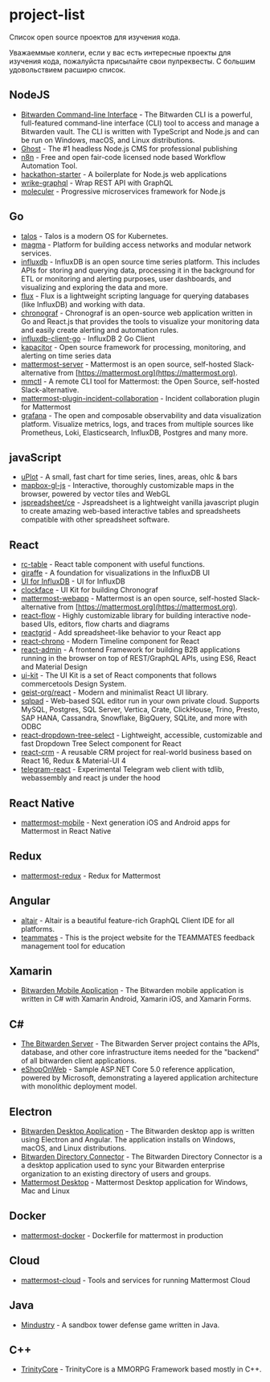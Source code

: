 # project-list

Список open source проектов для изучения кода.

Уважаеммые коллеги, если у вас есть интересные проекты для изучения кода, пожалуйста присылайте свои пулреквесты. С большим удовольствием расширю список.

## NodeJS
* [Bitwarden Command-line Interface](https://github.com/bitwarden/cli) - The Bitwarden CLI is a powerful, full-featured command-line interface (CLI) tool to access and manage a Bitwarden vault. The CLI is written with TypeScript and Node.js and can be run on Windows, macOS, and Linux distributions.
* [Ghost](https://github.com/TryGhost/Ghost) - The #1 headless Node.js CMS for professional publishing
* [n8n](https://github.com/n8n-io/n8n) - Free and open fair-code licensed node based Workflow Automation Tool.
* [hackathon-starter](https://github.com/sahat/hackathon-starter) - A boilerplate for Node.js web applications
* [wrike-graphql](https://github.com/nodkz/wrike-graphql) - Wrap REST API with GraphQL
* [moleculer](https://github.com/moleculerjs/moleculer) - Progressive microservices framework for Node.js
## Go
* [talos](https://github.com/talos-systems/talos) - Talos is a modern OS for Kubernetes.
* [magma](https://github.com/magma/magma) - Platform for building access networks and modular network services.
* [influxdb](https://github.com/influxdata/influxdb) - InfluxDB is an open source time series platform. This includes APIs for storing and querying data, processing it in the background for ETL or monitoring and alerting purposes, user dashboards, and visualizing and exploring the data and more.
* [flux](https://github.com/influxdata/flux) - Flux is a lightweight scripting language for querying databases (like InfluxDB) and working with data.
* [chronograf](https://github.com/influxdata/chronograf) - Chronograf is an open-source web application written in Go and React.js that provides the tools to visualize your monitoring data and easily create alerting and automation rules.
* [influxdb-client-go](https://github.com/influxdata/influxdb-client-go) - InfluxDB 2 Go Client
* [kapacitor](https://github.com/influxdata/kapacitor) - Open source framework for processing, monitoring, and alerting on time series data
* [mattermost-server](https://github.com/mattermost/mattermost-server) - Mattermost is an open source, self-hosted Slack-alternative from [https://mattermost.org](https://mattermost.org). 
* [mmctl](https://github.com/mattermost/mmctl) - A remote CLI tool for Mattermost: the Open Source, self-hosted Slack-alternative.
* [mattermost-plugin-incident-collaboration](https://github.com/mattermost/mattermost-plugin-incident-collaboration) - Incident collaboration plugin for Mattermost
* [grafana](https://github.com/grafana/grafana) - The open and composable observability and data visualization platform. Visualize metrics, logs, and traces from multiple sources like Prometheus, Loki, Elasticsearch, InfluxDB, Postgres and many more.
## javaScript
* [uPlot](https://github.com/leeoniya/uPlot) - A small, fast chart for time series, lines, areas, ohlc & bars
* [mapbox-gl-js](https://github.com/mapbox/mapbox-gl-js) - Interactive, thoroughly customizable maps in the browser, powered by vector tiles and WebGL
* [jspreadsheet/ce](https://github.com/jspreadsheet/ce) - Jspreadsheet is a lightweight vanilla javascript plugin to create amazing web-based interactive tables and spreadsheets compatible with other spreadsheet software.
## React
* [rc-table](https://github.com/react-component/table) - React table component with useful functions.
* [giraffe](https://github.com/influxdata/giraffe) - A foundation for visualizations in the InfluxDB UI
* [UI for InfluxDB](https://github.com/influxdata/ui) - UI for InfluxDB
* [clockface](https://github.com/influxdata/clockface) - UI Kit for building Chronograf
* [mattermost-webapp](https://github.com/mattermost/mattermost-webapp) - Mattermost is an open source, self-hosted Slack-alternative from [https://mattermost.org](https://mattermost.org).
* [react-flow](https://github.com/wbkd/react-flow) - Highly customizable library for building interactive node-based UIs, editors, flow charts and diagrams
* [reactgrid](https://github.com/silevis/reactgrid) - Add spreadsheet-like behavior to your React app
* [react-chrono](https://github.com/prabhuignoto/react-chrono) - Modern Timeline component for React
* [react-admin](https://github.com/marmelab/react-admin) - A frontend Framework for building B2B applications running in the browser on top of REST/GraphQL APIs, using ES6, React and Material Design
* [ui-kit](https://github.com/commercetools/ui-kit) - The UI Kit is a set of React components that follows commercetools Design System.
* [geist-org/react](https://github.com/geist-org/react) - Modern and minimalist React UI library.
* [sqlpad](https://github.com/sqlpad/sqlpad) - Web-based SQL editor run in your own private cloud. Supports MySQL, Postgres, SQL Server, Vertica, Crate, ClickHouse, Trino, Presto, SAP HANA, Cassandra, Snowflake, BigQuery, SQLite, and more with ODBC
* [react-dropdown-tree-select](https://github.com/dowjones/react-dropdown-tree-select) - Lightweight, accessible, customizable and fast Dropdown Tree Select component for React
* [react-crm](https://github.com/harryho/react-crm) - A reusable CRM project for real-world business based on React 16, Redux & Material-UI 4
* [telegram-react](https://github.com/evgeny-nadymov/telegram-react) - Experimental Telegram web client with tdlib, webassembly and react js under the hood
## React Native
* [mattermost-mobile](https://github.com/mattermost/mattermost-mobile) - Next generation iOS and Android apps for Mattermost in React Native
## Redux
* [mattermost-redux](https://github.com/mattermost/mattermost-redux) - Redux for Mattermost 
## Angular
* [altair](https://github.com/imolorhe/altair) - Altair is a beautiful feature-rich GraphQL Client IDE for all platforms.
* [teammates](https://github.com/TEAMMATES/teammates) - This is the project website for the TEAMMATES feedback management tool for education
## Xamarin
* [Bitwarden Mobile Application](https://github.com/bitwarden/mobile) - The Bitwarden mobile application is written in C# with Xamarin Android, Xamarin iOS, and Xamarin Forms.
## C#
* [The Bitwarden Server](https://github.com/bitwarden/server) - The Bitwarden Server project contains the APIs, database, and other core infrastructure items needed for the "backend" of all bitwarden client applications.
* [eShopOnWeb](https://github.com/dotnet-architecture/eShopOnWeb) - Sample ASP.NET Core 5.0 reference application, powered by Microsoft, demonstrating a layered application architecture with monolithic deployment model.
## Electron
* [Bitwarden Desktop Application](https://github.com/bitwarden/desktop) - The Bitwarden desktop app is written using Electron and Angular. The application installs on Windows, macOS, and Linux distributions.
* [Bitwarden Directory Connector](https://github.com/bitwarden/directory-connector) - The Bitwarden Directory Connector is a a desktop application used to sync your Bitwarden enterprise organization to an existing directory of users and groups.
* [Mattermost Desktop](https://github.com/mattermost/desktop) - Mattermost Desktop application for Windows, Mac and Linux
## Docker
* [mattermost-docker](https://github.com/mattermost/mattermost-docker) - Dockerfile for mattermost in production
## Cloud
* [mattermost-cloud](https://github.com/mattermost/mattermost-cloud) - Tools and services for running Mattermost Cloud
## Java
* [Mindustry](https://github.com/Anuken/Mindustry) - A sandbox tower defense game written in Java.
## C++
* [TrinityCore](https://github.com/TrinityCore/TrinityCore) - TrinityCore is a MMORPG Framework based mostly in C++.